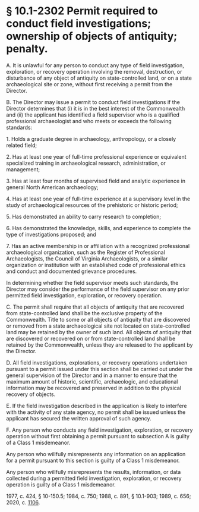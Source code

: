 # § 10.1-2302 Permit required to conduct field investigations; ownership of objects of antiquity; penalty.

<p>A. It is unlawful for any person to conduct any type of field investigation, exploration, or recovery operation involving the removal, destruction, or disturbance of any object of antiquity on state-controlled land, or on a state archaeological site or zone, without first receiving a permit from the Director.</p><p>B. The Director may issue a permit to conduct field investigations if the Director determines that (i) it is in the best interest of the Commonwealth and (ii) the applicant has identified a field supervisor who is a qualified professional archaeologist and who meets or exceeds the following standards:</p><p>1. Holds a graduate degree in archaeology, anthropology, or a closely related field;</p><p>2. Has at least one year of full-time professional experience or equivalent specialized training in archaeological research, administration, or management;</p><p>3. Has at least four months of supervised field and analytic experience in general North American archaeology;</p><p>4. Has at least one year of full-time experience at a supervisory level in the study of archaeological resources of the prehistoric or historic period;</p><p>5. Has demonstrated an ability to carry research to completion;</p><p>6. Has demonstrated the knowledge, skills, and experience to complete the type of investigations proposed; and</p><p>7. Has an active membership in or affiliation with a recognized professional archaeological organization, such as the Register of Professional Archaeologists, the Council of Virginia Archaeologists, or a similar organization or institution with an established code of professional ethics and conduct and documented grievance procedures.</p><p>In determining whether the field supervisor meets such standards, the Director may consider the performance of the field supervisor on any prior permitted field investigation, exploration, or recovery operation.</p><p>C. The permit shall require that all objects of antiquity that are recovered from state-controlled land shall be the exclusive property of the Commonwealth. Title to some or all objects of antiquity that are discovered or removed from a state archaeological site not located on state-controlled land may be retained by the owner of such land. All objects of antiquity that are discovered or recovered on or from state-controlled land shall be retained by the Commonwealth, unless they are released to the applicant by the Director.</p><p>D. All field investigations, explorations, or recovery operations undertaken pursuant to a permit issued under this section shall be carried out under the general supervision of the Director and in a manner to ensure that the maximum amount of historic, scientific, archaeologic, and educational information may be recovered and preserved in addition to the physical recovery of objects.</p><p>E. If the field investigation described in the application is likely to interfere with the activity of any state agency, no permit shall be issued unless the applicant has secured the written approval of such agency.</p><p>F. Any person who conducts any field investigation, exploration, or recovery operation without first obtaining a permit pursuant to subsection A is guilty of a Class 1 misdemeanor.</p><p>Any person who willfully misrepresents any information on an application for a permit pursuant to this section is guilty of a Class 1 misdemeanor.</p><p>Any person who willfully misrepresents the results, information, or data collected during a permitted field investigation, exploration, or recovery operation is guilty of a Class 1 misdemeanor.</p><p>1977, c. 424, § 10-150.5; 1984, c. 750; 1988, c. 891, § 10.1-903; 1989, c. 656; 2020, c. <a href='http://lis.virginia.gov/cgi-bin/legp604.exe?201+ful+CHAP1106'>1106</a>.</p>